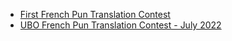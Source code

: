 * [First French Pun Translation Contest](./first-fr-pun-translation-contest)
* [UBO French Pun Translation Contest - July 2022](./fr-UBO-july-2022/)
